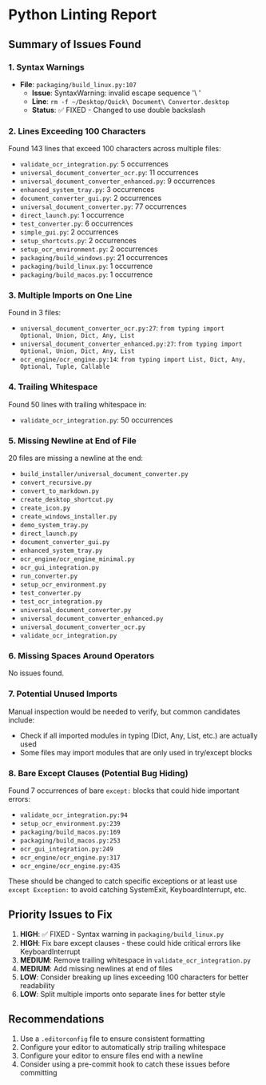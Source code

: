 # Python Linting Report

## Summary of Issues Found

### 1. Syntax Warnings
- **File**: `packaging/build_linux.py:107`
  - **Issue**: SyntaxWarning: invalid escape sequence '\ '
  - **Line**: `rm -f ~/Desktop/Quick\ Document\ Convertor.desktop`
  - **Status**: ✅ FIXED - Changed to use double backslash

### 2. Lines Exceeding 100 Characters
Found 143 lines that exceed 100 characters across multiple files:
- `validate_ocr_integration.py`: 5 occurrences
- `universal_document_converter_ocr.py`: 11 occurrences  
- `universal_document_converter_enhanced.py`: 9 occurrences
- `enhanced_system_tray.py`: 3 occurrences
- `document_converter_gui.py`: 2 occurrences
- `universal_document_converter.py`: 77 occurrences
- `direct_launch.py`: 1 occurrence
- `test_converter.py`: 6 occurrences
- `simple_gui.py`: 2 occurrences
- `setup_shortcuts.py`: 2 occurrences
- `setup_ocr_environment.py`: 2 occurrences
- `packaging/build_windows.py`: 21 occurrences
- `packaging/build_linux.py`: 1 occurrence
- `packaging/build_macos.py`: 1 occurrence

### 3. Multiple Imports on One Line
Found in 3 files:
- `universal_document_converter_ocr.py:27`: `from typing import Optional, Union, Dict, Any, List`
- `universal_document_converter_enhanced.py:27`: `from typing import Optional, Union, Dict, Any, List`
- `ocr_engine/ocr_engine.py:14`: `from typing import List, Dict, Any, Optional, Tuple, Callable`

### 4. Trailing Whitespace
Found 50 lines with trailing whitespace in:
- `validate_ocr_integration.py`: 50 occurrences

### 5. Missing Newline at End of File
20 files are missing a newline at the end:
- `build_installer/universal_document_converter.py`
- `convert_recursive.py`
- `convert_to_markdown.py`
- `create_desktop_shortcut.py`
- `create_icon.py`
- `create_windows_installer.py`
- `demo_system_tray.py`
- `direct_launch.py`
- `document_converter_gui.py`
- `enhanced_system_tray.py`
- `ocr_engine/ocr_engine_minimal.py`
- `ocr_gui_integration.py`
- `run_converter.py`
- `setup_ocr_environment.py`
- `test_converter.py`
- `test_ocr_integration.py`
- `universal_document_converter.py`
- `universal_document_converter_enhanced.py`
- `universal_document_converter_ocr.py`
- `validate_ocr_integration.py`

### 6. Missing Spaces Around Operators
No issues found.

### 7. Potential Unused Imports
Manual inspection would be needed to verify, but common candidates include:
- Check if all imported modules in typing (Dict, Any, List, etc.) are actually used
- Some files may import modules that are only used in try/except blocks

### 8. Bare Except Clauses (Potential Bug Hiding)
Found 7 occurrences of bare `except:` blocks that could hide important errors:
- `validate_ocr_integration.py:94`
- `setup_ocr_environment.py:239`
- `packaging/build_macos.py:169`
- `packaging/build_macos.py:253`
- `ocr_gui_integration.py:249`
- `ocr_engine/ocr_engine.py:317`
- `ocr_engine/ocr_engine.py:435`

These should be changed to catch specific exceptions or at least use `except Exception:` to avoid catching SystemExit, KeyboardInterrupt, etc.

## Priority Issues to Fix

1. **HIGH**: ✅ FIXED - Syntax warning in `packaging/build_linux.py` 
2. **HIGH**: Fix bare except clauses - these could hide critical errors like KeyboardInterrupt
3. **MEDIUM**: Remove trailing whitespace in `validate_ocr_integration.py` 
4. **MEDIUM**: Add missing newlines at end of files
5. **LOW**: Consider breaking up lines exceeding 100 characters for better readability
6. **LOW**: Split multiple imports onto separate lines for better style

## Recommendations

1. Use a `.editorconfig` file to ensure consistent formatting
2. Configure your editor to automatically strip trailing whitespace
3. Configure your editor to ensure files end with a newline
4. Consider using a pre-commit hook to catch these issues before committing